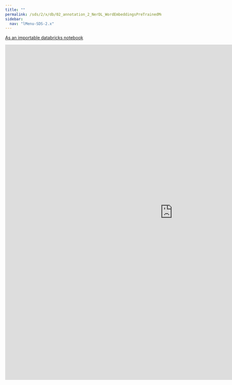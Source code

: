 ```yaml
---
title: ""
permalink: /sds/2/x/db/02_annotation_2_NerDL_WordEmbeddingsPreTrainedModels/
sidebar:
  nav: "lMenu-SDS-2.x"
---
```


[As an importable databricks notebook](https://lamastex.github.io/scalable-data-science/sds/2/x/db/02_annotation_2_NerDL_WordEmbeddingsPreTrainedModels.html)

<iframe src="https://lamastex.github.io/scalable-data-science/sds/2/x/db/02_annotation_2_NerDL_WordEmbeddingsPreTrainedModels" width="1080" height="1080" frameborder="0"></iframe>
